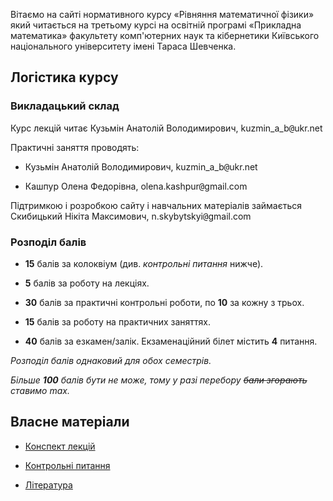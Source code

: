 Вітаємо на сайті нормативного курсу &laquo;Рівняння математичної фізики&raquo; який читається на третьому курсі на освітній програмі &laquo;Прикладна математика&raquo; факультету комп'ютерних наук та кібернетики Київського національного університету імені Тараса Шевченка.

## Логістика курсу

### Викладацький склад

Курс лекцій читає Кузьмін Анатолій Володимирович, kuzmin_a_b<span style="font-family:monospace;">@</span>ukr.net

Практичні заняття проводять:

- Кузьмін Анатолій Володимирович, kuzmin_a_b<span style="font-family:monospace;">@</span>ukr.net

- Кашпур Олена Федорівна, olena.kashpur<span style="font-family:monospace;">@</span>gmail.com

Підтримкою і розробкою сайту і навчальних матеріалів займається Скибицький Нікіта Максимович, n.skybytskyi<span style="font-family:monospace;">@</span>gmail.com

### Розподіл балів

- **15** балів за колоквіум (див. _контрольні питання_ нижче).

- **5** балів за роботу на лекціях.

- **30** балів за практичні контрольні роботи, по **10** за кожну з трьох.

- **15** балів за роботу на практичних заняттях.

- **40** балів за езкамен/залік. Екзаменаційний білет містить **4** питання.

_Розподіл балів однаковий для обох семестрів._

_Більше **100** балів бути не може, тому у разі перебору ~~бали згорають~~ ставимо max._

## Власне матеріали

- [Конспект лекцій](lectures/README.md)

- [Контрольні питання](control/README.md)

- [Література](books/README.md)
